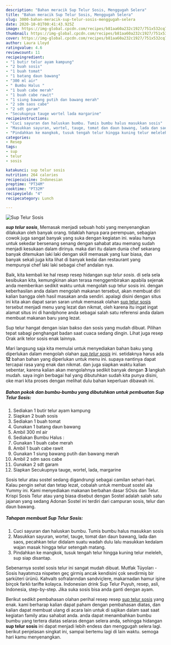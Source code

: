 ```yaml
---
description: "Bahan meracik Sup Telur Sosis, Menggugah Selera"
title: "Bahan meracik Sup Telur Sosis, Menggugah Selera"
slug: 3000-bahan-meracik-sup-telur-sosis-menggugah-selera
date: 2020-10-01T00:41:43.925Z
image: https://img-global.cpcdn.com/recipes/b81aa60a232c1927/751x532cq70/sup-telur-sosis-foto-resep-utama.jpg
thumbnail: https://img-global.cpcdn.com/recipes/b81aa60a232c1927/751x532cq70/sup-telur-sosis-foto-resep-utama.jpg
cover: https://img-global.cpcdn.com/recipes/b81aa60a232c1927/751x532cq70/sup-telur-sosis-foto-resep-utama.jpg
author: Laura Lloyd
ratingvalue: 4.6
reviewcount: 11
recipeingredient:
- "1 butir telur ayam kampung"
- "2 buah sosis"
- "1 buah tomat"
- "1 batang daun bawang"
- "300 ml air"
- " Bumbu Halus "
- "1 buah cabe merah"
- "1 buah cabe rawit"
- "1 siung bawang putih dan bawang merah"
- "2 sdm saos cabe"
- "2 sdt garam"
- "Secukupnya tauge wortel lada margarine"
recipeinstructions:
- "Cuci sayuran dan haluskan bumbu. Tumis bumbu halus masukkan sosis"
- "Masukkan sayuran, wortel, tauge, tomat dan daun bawang, lada dan saos, pecahkan telur didalam suatu wadah dulu lalu masukkan kedalam wajan masak hingga telur setengah matang."
- "Pindahkan ke mangkok, tusuk tengah telur hingga kuning telur meleleh, sup siap disantap."
categories:
- Resep
tags:
- sup
- telur
- sosis

katakunci: sup telur sosis 
nutrition: 264 calories
recipecuisine: Indonesian
preptime: "PT34M"
cooktime: "PT32M"
recipeyield: "4"
recipecategory: Lunch

---
```



![Sup Telur Sosis](https://img-global.cpcdn.com/recipes/b81aa60a232c1927/751x532cq70/sup-telur-sosis-foto-resep-utama.jpg)

<b><i>sup telur sosis</i></b>, Memasak menjadi sebuah hobi yang menyenangkan dilakukan oleh banyak orang. tidaklah hanya para perempuan, sebagian cowok juga sangat banyak yang suka dengan kegiatan ini. walau hanya untuk sekedar bersenang senang dengan sahabat atau memang sudah menjadi kesukaan dalam dirinya. maka dari itu dalam dunia chef sekarang banyak ditemukan laki laki dengan skill memasak yang luar biasa, dan banyak sekali juga kita lihat di banyak kedai dan restaurant yang mempunyai chef laki laki sebagai chef andalan nya.

Baik, kita kembali ke hal resep resep hidangan <i>sup telur sosis</i>. di sela sela kesibukan kita, kemungkinan akan terasa menggembirakan apabila sejenak anda memberikan sedikit waktu untuk mengolah sup telur sosis ini. dengan keberhasilan anda dalam mengolah makanan tersebut, akan membuat diri kalian bangga oleh hasil masakan anda sendiri. apalagi disini dengan situs ini kita akan dapat saran saran untuk memasak olahan <u>sup telur sosis</u> tersebut menjadi menu yang lezat dan nikmat, oleh karena itu ingat ingat alamat situs ini di handphone anda sebagai salah satu referensi anda dalam membuat makanan baru yang lezat.

Sup telur hangat dengan isian bakso dan sosis yang mudah dibuat. Pilihan tepat sabagi penghangat badan saat cuaca sedang dingin. Lihat juga resep Orak arik telor sosis enak lainnya.


Mari langsung saja kita memulai untuk menyediakan bahan baku yang diperlukan dalam mengolah olahan <u><i>sup telur sosis</i></u> ini. setidaknya harus ada <b>12</b> bahan bahan yang diperlukan untuk menu ini. supaya nantinya dapat tercapai rasa yang enak dan nikmat. dan juga siapkan waktu kalian sebentar, karena kalian akan mengolahnya sedikit banyak dengan <b>3</b> langkah mudah. saya ingin berbagai hal yang dibutuhkan sudah kita punya disini, oke mari kita proses dengan melihat dulu bahan keperluan dibawah ini.

<!--inarticleads1-->

##### Bahan pokok dan bumbu-bumbu yang dibutuhkan untuk pembuatan Sup Telur Sosis:

1. Sediakan 1 butir telur ayam kampung
1. Siapkan 2 buah sosis
1. Sediakan 1 buah tomat
1. Gunakan 1 batang daun bawang
1. Ambil 300 ml air
1. Sediakan  Bumbu Halus :
1. Gunakan 1 buah cabe merah
1. Ambil 1 buah cabe rawit
1. Gunakan 1 siung bawang putih dan bawang merah
1. Ambil 2 sdm saos cabe
1. Gunakan 2 sdt garam
1. Siapkan Secukupnya tauge, wortel, lada, margarine


Sosis telur atau sostel sedang digandrungi sebagai camilan sehari-hari. Kalau pengin sehat dan tetap lezat, cobalah untuk membuat sostel ala Yummy ini. Kami menyediakan makanan berbahan dasar SOsis dan Telur. Krispi Sosis Telur atau yang biasa disebut dengan Sostel adalah salah satu jajanan yang sedang Adonan Sostel ini terdiri dari campuran sosis, telur dan daun bawang. 

<!--inarticleads2-->

##### Tahapan membuat Sup Telur Sosis:

1. Cuci sayuran dan haluskan bumbu. Tumis bumbu halus masukkan sosis
1. Masukkan sayuran, wortel, tauge, tomat dan daun bawang, lada dan saos, pecahkan telur didalam suatu wadah dulu lalu masukkan kedalam wajan masak hingga telur setengah matang.
1. Pindahkan ke mangkok, tusuk tengah telur hingga kuning telur meleleh, sup siap disantap.


Sebenarnya sostel sosis telur ini sangat mudah dibuat. Mutfak Tüyoları - Sosis hayatımıza nispeten geç girmiş ancak kendisini çok sevdirmiş bir şarküteri ürünü. Kahvaltı sofralarından sandviçlere, makarnadan hamur işine birçok farklı tarifte kolayca. Indonesian drink Sup Telur Puyuh, resep, asli, Indonesia, step-by-step. Jika suka sosis bisa anda ganti dengan ayam. 

Berikut sedikit pembahasan olahan perihal resep resep <u>sup telur sosis</u> yang enak. kami berharap kalian dapat paham dengan pembahasan diatas, dan kalian dapat membuat ulang di acara lain untuk di sajikan dalam saat saat kegiatan family atau sahabat anda. anda dapat menambahkan bumbu bumbu yang tertera diatas selaras dengan selera anda, sehingga hidangan <b>sup telur sosis</b> ini dapat menjadi lebih endess dan menggugah selera lagi. berikut penjelasan singkat ini, sampai bertemu lagi di lain waktu. semoga hari kamu menyenangkan.
